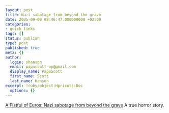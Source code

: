 ```yaml
---
layout: post
title: Nazi sabotage from beyond the grave
date: 2005-09-09 09:46:47.000000000 +02:00
categories:
- quick links
tags: []
status: publish
type: post
published: true
meta: {}
author:
  login: shanson
  email: papascott-wp@gmail.com
  display_name: PapaScott
  first_name: Scott
  last_name: Hanson
excerpt: !ruby/object:Hpricot::Doc
  options: {}
---
```

<p><a href="http://fistfulofeuros.net/archives/001865.php" title="A Fistful of Euros: Nazi sabotage from beyond the grave">A Fistful of Euros: Nazi sabotage from beyond the grave</a> A true horror story.</p>

